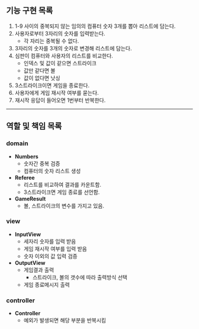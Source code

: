 ## 기능 구현 목록

1. 1-9 사이의 중복되지 않는 임의의 컴퓨터 숫자 3개를 뽑아 리스트에 담는다.
2. 사용자로부터 3자리의 숫자를 입력받는다.
    - 각 자리는 중복될 수 없다.
3. 3자리의 숫자를 3개의 숫자로 변경해 리스트에 담는다.
4. 심판이 컴퓨터와 사용자의 리스트를 비교한다.
    - 인덱스 및 값이 같으면 스트라이크
    - 값만 같다면 볼
    - 값이 없다면 낫싱
5. 3스트라이크이면 게임을 종료한다.
6. 사용자에게 게임 재시작 여부를 묻는다.
7. 재시작 응답이 들어오면 1번부터 반복한다.

***

## 역할 및 책임 목록

### domain

- **Numbers**
    - 숫자간 중복 검증
    - 컴퓨터의 숫자 리스트 생성
- **Referee**
    - 리스트를 비교하여 결과를 카운트함.
    - 3스트라이크면 게임 종료를 선언함.
- **GameResult**
    - 볼, 스트라이크의 변수를 가지고 있음.

### view

- **InputView**
    - 세자리 숫자를 입력 받음
    - 게임 재시작 여부를 입력 받음
    - 숫자 이외의 값 입력 검증
- **OutputView**
    - 게임결과 출력
        - 스트라이크, 볼의 갯수에 따라 출력방식 선택
    - 게임 종료메시지 출력

### controller

- **Controller**
    - 예외가 발생되면 해당 부분을 반복시킴